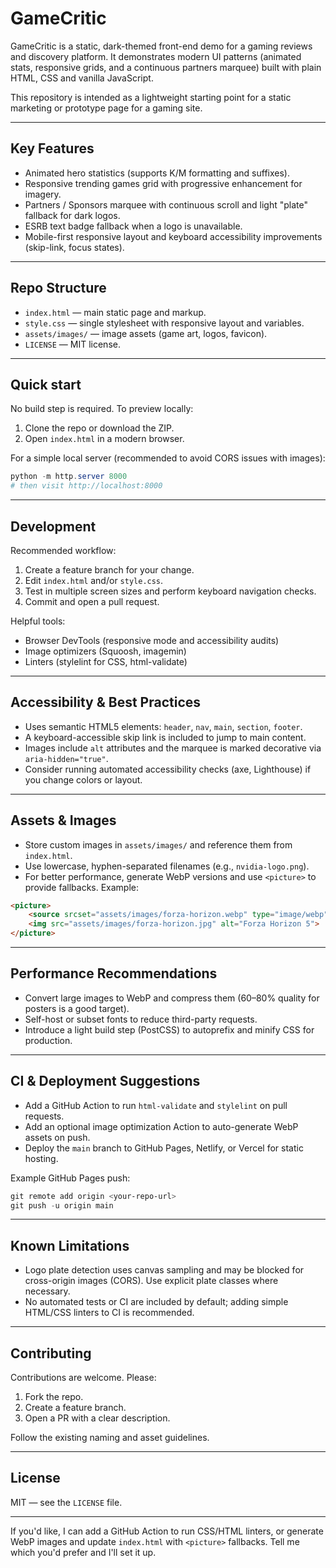 # GameCritic

GameCritic is a static, dark-themed front-end demo for a gaming reviews and discovery platform. It demonstrates modern UI patterns (animated stats, responsive grids, and a continuous partners marquee) built with plain HTML, CSS and vanilla JavaScript.

This repository is intended as a lightweight starting point for a static marketing or prototype page for a gaming site.

---

## Key Features

- Animated hero statistics (supports K/M formatting and suffixes).
- Responsive trending games grid with progressive enhancement for imagery.
- Partners / Sponsors marquee with continuous scroll and light "plate" fallback for dark logos.
- ESRB text badge fallback when a logo is unavailable.
- Mobile-first responsive layout and keyboard accessibility improvements (skip-link, focus states).

---

## Repo Structure

- `index.html` — main static page and markup.
- `style.css` — single stylesheet with responsive layout and variables.
- `assets/images/` — image assets (game art, logos, favicon).
- `LICENSE` — MIT license.

---

## Quick start

No build step is required. To preview locally:

1. Clone the repo or download the ZIP.
2. Open `index.html` in a modern browser.

For a simple local server (recommended to avoid CORS issues with images):

```powershell
python -m http.server 8000
# then visit http://localhost:8000
```

---

## Development

Recommended workflow:

1. Create a feature branch for your change.
2. Edit `index.html` and/or `style.css`.
3. Test in multiple screen sizes and perform keyboard navigation checks.
4. Commit and open a pull request.

Helpful tools:
- Browser DevTools (responsive mode and accessibility audits)
- Image optimizers (Squoosh, imagemin)
- Linters (stylelint for CSS, html-validate)

---

## Accessibility & Best Practices

- Uses semantic HTML5 elements: `header`, `nav`, `main`, `section`, `footer`.
- A keyboard-accessible skip link is included to jump to main content.
- Images include `alt` attributes and the marquee is marked decorative via `aria-hidden="true"`.
- Consider running automated accessibility checks (axe, Lighthouse) if you change colors or layout.

---

## Assets & Images

- Store custom images in `assets/images/` and reference them from `index.html`.
- Use lowercase, hyphen-separated filenames (e.g., `nvidia-logo.png`).
- For better performance, generate WebP versions and use `<picture>` to provide fallbacks. Example:

```html
<picture>
	<source srcset="assets/images/forza-horizon.webp" type="image/webp">
	<img src="assets/images/forza-horizon.jpg" alt="Forza Horizon 5">
</picture>
```

---

## Performance Recommendations

- Convert large images to WebP and compress them (60–80% quality for posters is a good target).
- Self-host or subset fonts to reduce third-party requests.
- Introduce a light build step (PostCSS) to autoprefix and minify CSS for production.

---

## CI & Deployment Suggestions

- Add a GitHub Action to run `html-validate` and `stylelint` on pull requests.
- Add an optional image optimization Action to auto-generate WebP assets on push.
- Deploy the `main` branch to GitHub Pages, Netlify, or Vercel for static hosting.

Example GitHub Pages push:

```powershell
git remote add origin <your-repo-url>
git push -u origin main
```

---

## Known Limitations

- Logo plate detection uses canvas sampling and may be blocked for cross-origin images (CORS). Use explicit plate classes where necessary.
- No automated tests or CI are included by default; adding simple HTML/CSS linters to CI is recommended.

---

## Contributing

Contributions are welcome. Please:

1. Fork the repo.
2. Create a feature branch.
3. Open a PR with a clear description.

Follow the existing naming and asset guidelines.

---

## License

MIT — see the `LICENSE` file.

---

If you'd like, I can add a GitHub Action to run CSS/HTML linters, or generate WebP images and update `index.html` with `<picture>` fallbacks. Tell me which you'd prefer and I'll set it up.